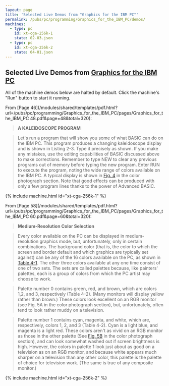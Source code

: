 ```yaml
---
layout: page
title: 'Selected Live Demos from "Graphics for the IBM PC"'
permalink: /pubs/pc/programming/Graphics_for_the_IBM_PC/demos/
machines:
  - type: pc
    id: xt-cga-256k-1
    state: 02-03.json
  - type: pc
    id: xt-cga-256k-2
    state: 04-01.json
---
```


Selected Live Demos from [Graphics for the IBM PC](../)
---

All of the machine demos below are halted by default.  Click the machine's "Run" button to start it running.

From [Page 46](/modules/shared/templates/pdf.html?url=/pubs/pc/programming/Graphics_for_the_IBM_PC/pages/Graphics_for_the_IBM_PC 48.pdf&page=48&total=320):

> **A KALEIDOSCOPE PROGRAM**

> Let's run a program that will show you some of what
> BASIC can do on the IBM PC. This program produces a
> changing kaleidoscope display and is shown in Listing 2-3.
> Type it precisely as shown. If you make any mistakes, use
> the editing capabilities of BASIC discussed above to make
> corrections. Remember to type NEW to clear any previous
> programs out of memory before typing the new program.
> Enter RUN to execute the program, noting the wide
> range of colors available on the IBM PC. A typical display
> is shown in [Fig. 4](/modules/shared/templates/pdf.html?url=/pubs/pc/programming/Graphics_for_the_IBM_PC/pages/Graphics_for_the_IBM_PC%20164.pdf&page=164&total=320)
> in the color photograph section. Note that good effects
> can be produced with only a few program
> lines thanks to the power of Advanced BASIC.
    
{% include machine.html id="xt-cga-256k-1" %}

From [Page 58](/modules/shared/templates/pdf.html?url=/pubs/pc/programming/Graphics_for_the_IBM_PC/pages/Graphics_for_the_IBM_PC 60.pdf&page=60&total=320):

> **Medium-Resolution Color Selection**

> Every color available on the PC can be displayed in
> medium-resolution graphics mode, but, unfortunately,
> only in certain combinations. The background color (that
> is, the color to which the screen and border default and
> which graphics are typically set against) can be any of the
> 16 colors available on the PC, as shown in [Table 4-1](/modules/shared/templates/pdf.html?url=/pubs/pc/programming/Graphics_for_the_IBM_PC/pages/Graphics_for_the_IBM_PC%2061.pdf&page=61&total=320).
> The other three colors available at any one time consist of one
> of two sets. The sets are called palettes because, like
> painters' palettes, each is a group of colors from which the
> PC artist may choose to work.

> Palette number 0 contains green, red, and brown, which
> are colors 1,2, and 3, respectively (Table 4-2). (Many
> monitors will display yellow rather than brown.) These colors
> look excellent on an RGB monitor (see Fig. 5A in the color
> photograph section), but, unfortunately, often tend to look
> rather muddy on a television.

> Palette number 1 contains cyan, magenta, and white,
> which are, respectively, colors 1, 2, and 3 (Table 4-2).
> Cyan is a light blue, and magenta is a light red. These colors
> aren't as vivid on an RGB monitor as those in the other
> palette (See [Fig. 5B](/modules/shared/templates/pdf.html?url=/pubs/pc/programming/Graphics_for_the_IBM_PC/pages/Graphics_for_the_IBM_PC%20164.pdf&page=164&total=320)
> in the color photograph section), and
> can look somewhat washed out if screen brightness is
> high. However, the colors in palette 1 look just about as
> good on a television as on an RGB monitor, and because
> white appears much sharper on a television than any
> other color, this palette is the palette of choice for television
> work. (The same is true of any composite monitor.)

{% include machine.html id="xt-cga-256k-2" %}
